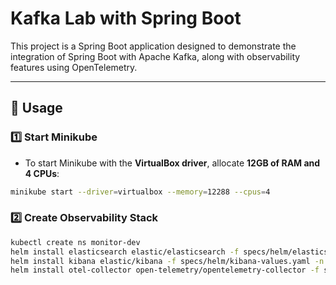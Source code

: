 # Kafka Lab with Spring Boot

This project is a Spring Boot application designed to demonstrate the integration of Spring Boot with Apache Kafka, along with observability features using OpenTelemetry. 

---

## **🚀 Usage**

### 1️⃣ Start Minikube

- To start Minikube with the **VirtualBox driver**, allocate **12GB of RAM and 4 CPUs**:
```bash
minikube start --driver=virtualbox --memory=12288 --cpus=4
```

### 2️⃣ Create Observability Stack

```bash
kubectl create ns monitor-dev
helm install elasticsearch elastic/elasticsearch -f specs/helm/elasticsearch-values.yaml -n monitor-dev
helm install kibana elastic/kibana -f specs/helm/kibana-values.yaml -n monitor-dev
helm install otel-collector open-telemetry/opentelemetry-collector -f specs/helm/otel-collector.yaml -n monitor-dev
```
